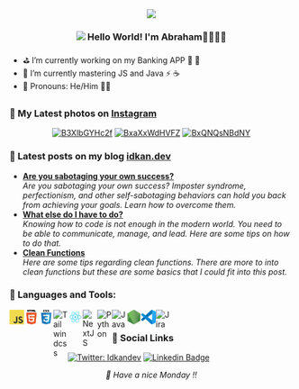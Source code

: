 <p align="center" width="300">
   <img align="center" width="200" src="https://user-images.githubusercontent.com/30185415/169720299-4a168dea-838f-4c55-bbd6-ae61868e7788.png" />
   <h3 align="center">
       <img src="https://github.com/TheDudeThatCode/TheDudeThatCode/blob/master/Assets/Hi.gif" width="20" />
        Hello World! I'm Abraham👨🏻‍💻👀
    </h3>
</p>

- ⛳️ I’m currently working on my Banking APP 🏦 🚧
- 🌱 I’m currently mastering JS and Java ⚡️ ☕️
- 📗 Pronouns: He/Him 🤵🏻

##

### 📸 My Latest photos on [Instagram](https://instagram.com/idkan.dev)
<p align="center">
  <a href="https://instagram.com/p/B3XlbGYHc2f"><img src="https://scontent-lhr8-1.cdninstagram.com/v/t51.2885-15/70121810_380270596213715_7037125240200759898_n.jpg?stp=dst-jpg_e35_p1080x1080&_nc_ht=scontent-lhr8-1.cdninstagram.com&_nc_cat=111&_nc_ohc=KMdG1T0wnzEAX8R4yYF&edm=APU89FABAAAA&ccb=7-5&oh=00_AT8KhkQadDhUglvitm3emqZ0rBfs2mMRzrjwIWmugWdhMw&oe=63543D3E&_nc_sid=86f79a" alt="B3XlbGYHc2f" width="200" /></a>
	<a href="https://instagram.com/p/BxaXxWdHVFZ"><img src="https://scontent-lhr8-1.cdninstagram.com/v/t51.2885-15/58453858_1989745561131910_7682376490113199718_n.jpg?stp=dst-jpg_e35_p1080x1080&_nc_ht=scontent-lhr8-1.cdninstagram.com&_nc_cat=110&_nc_ohc=UPRI5YGm88UAX_qUEtZ&edm=APU89FABAAAA&ccb=7-5&oh=00_AT9oWKBOWz9s_bjH20r1KSkZAkcbFtog2CWs1Y3ycS5nog&oe=6353BA9B&_nc_sid=86f79a" alt="BxaXxWdHVFZ" width="200" /></a>
	<a href="https://instagram.com/p/BxQNQsNBdNY"><img src="https://scontent-lhr8-1.cdninstagram.com/v/t51.2885-15/58410239_352417562075451_8096978710176588544_n.jpg?stp=dst-jpg_e35_p1080x1080&_nc_ht=scontent-lhr8-1.cdninstagram.com&_nc_cat=103&_nc_ohc=9BrH58V7NbAAX9YBZQt&edm=APU89FABAAAA&ccb=7-5&oh=00_AT9ErFbYagubEyuma457EaICkOoUmrEGB8qwph_dYdlvow&oe=6354C9E5&_nc_sid=86f79a" alt="BxQNQsNBdNY" width="200" /></a>
</p>

### 📝 Latest posts on my blog [idkan.dev](https://idkan.dev)
<ul>
  <li><a href="https://idkan.dev/blog/are-you-sabotaging-yourself"><b>Are you sabotaging your own success?</b></a><br><i>Are you sabotaging your own success? Imposter syndrome, perfectionism, and other self-sabotaging behaviors can hold you back from achieving your goals. Learn how to overcome them.</i></li>
	<li><a href="https://idkan.dev/blog/what-else-do-i-have-to-do"><b>What else do I have to do?</b></a><br><i>Knowing how to code is not enough in the modern world. You need to be able to communicate, manage, and lead. Here are some tips on how to do that.</i></li>
	<li><a href="https://idkan.dev/blog/clean-functions"><b>Clean Functions</b></a><br><i>Here are some tips regarding clean functions. There are more to into clean functions but these are some basics that I could fit into this post.</i></li>
</ul>

### 🧰 Languages and Tools:

<img align="left" alt="JavaScript" width="26px" src="https://raw.githubusercontent.com/github/explore/80688e429a7d4ef2fca1e82350fe8e3517d3494d/topics/javascript/javascript.png" >
<img align="left" alt="HTML5" width="26px" src="https://raw.githubusercontent.com/github/explore/80688e429a7d4ef2fca1e82350fe8e3517d3494d/topics/html/html.png" />
<img align="left" alt="CSS" width="26px" src="https://raw.githubusercontent.com/github/explore/80688e429a7d4ef2fca1e82350fe8e3517d3494d/topics/css/css.png" />
<img align="left" alt="Tailwindcss" width="26px" src="https://user-images.githubusercontent.com/30185415/164992856-41596df6-d662-4b67-bb7e-2bd79db83e60.png" />
<img align="left" alt="React" width="26px" src="https://raw.githubusercontent.com/github/explore/80688e429a7d4ef2fca1e82350fe8e3517d3494d/topics/react/react.png" />
<img align="left" alt="NextJS" width="26px" src="https://user-images.githubusercontent.com/30185415/164992945-36b8ad24-7829-474e-b94d-31735e22bc36.png" />
<img align="left" alt="Python" width="26px" src="https://user-images.githubusercontent.com/30185415/167071368-03ae7ef1-b474-4f93-89c0-3bf0e2e11c5a.png" />
<img align="left" alt="Java" width="26px" src="https://user-images.githubusercontent.com/30185415/167071221-3ce0ad54-a03e-464a-8127-5d181bc38e2e.png" />
<img align="left" alt="Git" width="26px" src="https://raw.githubusercontent.com/github/explore/80688e429a7d4ef2fca1e82350fe8e3517d3494d/topics/nodejs/nodejs.png" />
<img align="left" alt="Visual Studio Code" width="26px" src="https://raw.githubusercontent.com/github/explore/80688e429a7d4ef2fca1e82350fe8e3517d3494d/topics/visual-studio-code/visual-studio-code.png" />
<img align="left" alt="Jira" width="26px" src="https://user-images.githubusercontent.com/30185415/167071605-118e9e2a-233a-4518-892a-092f95e96c27.png" />

<br />

### 📍 Social Links
[![Twitter: Idkandev](https://img.shields.io/twitter/follow/idkandev?style=social)](https://twitter.com/idkandev)
[![Linkedin Badge](https://img.shields.io/badge/-Abraham_Serena-blue?style=flat-square&logo=Linkedin&logoColor=white&link=https://www.linkedin.com/in/abraham-serena/)](https://www.linkedin.com/in/abraham-serena/)
<br />

<p align="center">
  <i>📅 Have a nice Monday !!</i>
</p>
